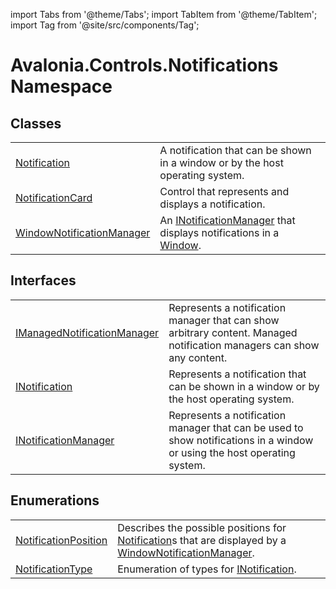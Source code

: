 import Tabs from '@theme/Tabs'; 
import TabItem from '@theme/TabItem'; 
import Tag from '@site/src/components/Tag'; 

# Avalonia.Controls.Notifications Namespace






## Classes
<table>
<tr>
<td><a href="T_Avalonia_Controls_Notifications_Notification">Notification</a></td>
<td>A notification that can be shown in a window or by the host operating system.</td>
</tr>
<tr>
<td><a href="T_Avalonia_Controls_Notifications_NotificationCard">NotificationCard</a></td>
<td>Control that represents and displays a notification.</td>
</tr>
<tr>
<td><a href="T_Avalonia_Controls_Notifications_WindowNotificationManager">WindowNotificationManager</a></td>
<td>An <a href="T_Avalonia_Controls_Notifications_INotificationManager">INotificationManager</a> that displays notifications in a <a href="T_Avalonia_Controls_Window">Window</a>.</td>
</tr>
</table>

## Interfaces
<table>
<tr>
<td><a href="T_Avalonia_Controls_Notifications_IManagedNotificationManager">IManagedNotificationManager</a></td>
<td>Represents a notification manager that can show arbitrary content. Managed notification managers can show any content.</td>
</tr>
<tr>
<td><a href="T_Avalonia_Controls_Notifications_INotification">INotification</a></td>
<td>Represents a notification that can be shown in a window or by the host operating system.</td>
</tr>
<tr>
<td><a href="T_Avalonia_Controls_Notifications_INotificationManager">INotificationManager</a></td>
<td>Represents a notification manager that can be used to show notifications in a window or using the host operating system.</td>
</tr>
</table>

## Enumerations
<table>
<tr>
<td><a href="T_Avalonia_Controls_Notifications_NotificationPosition">NotificationPosition</a></td>
<td>Describes the possible positions for <a href="T_Avalonia_Controls_Notifications_Notification">Notification</a>s that are displayed by a <a href="T_Avalonia_Controls_Notifications_WindowNotificationManager">WindowNotificationManager</a>.</td>
</tr>
<tr>
<td><a href="T_Avalonia_Controls_Notifications_NotificationType">NotificationType</a></td>
<td>Enumeration of types for <a href="T_Avalonia_Controls_Notifications_INotification">INotification</a>.</td>
</tr>
</table>